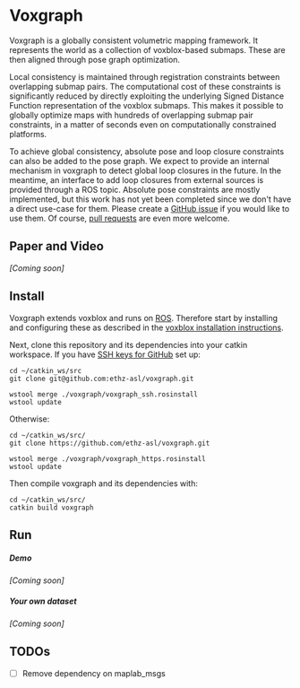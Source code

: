 # Voxgraph
Voxgraph is a globally consistent volumetric mapping framework. It represents the world as a collection of voxblox-based submaps. These are then aligned through pose graph optimization.

Local consistency is maintained through registration constraints between overlapping submap pairs. The computational cost of these constraints is significantly reduced by directly exploiting the underlying Signed Distance Function representation of the voxblox submaps. This makes it possible to globally optimize maps with hundreds of overlapping submap pair constraints, in a matter of seconds even on computationally constrained platforms.

To achieve global consistency, absolute pose and loop closure constraints can also be added to the pose graph. We expect to provide an internal mechanism in voxgraph to detect global loop closures in the future. In the meantime, an interface to add loop closures from external sources is provided through a ROS topic. Absolute pose constraints are mostly implemented, but this work has not yet been completed since we don't have a direct use-case for them. Please create a [GitHub issue](https://github.com/ethz-asl/voxgraph/issues) if you would like to use them. Of course, [pull requests](https://github.com/ethz-asl/voxgraph/pulls) are even more welcome.

## Paper and Video
_[Coming soon]_

## Install
Voxgraph extends voxblox and runs on [ROS](https://www.ros.org/). Therefore start by installing and configuring these as described in the [voxblox installation instructions](https://voxblox.readthedocs.io/en/latest/pages/Installation.html).

Next, clone this repository and its dependencies into your catkin workspace. 
If you have [SSH keys for GitHub](https://help.github.com/en/github/authenticating-to-github/connecting-to-github-with-ssh) set up:
```shell script
cd ~/catkin_ws/src
git clone git@github.com:ethz-asl/voxgraph.git

wstool merge ./voxgraph/voxgraph_ssh.rosinstall
wstool update
```
Otherwise:
```shell script
cd ~/catkin_ws/src/
git clone https://github.com/ethz-asl/voxgraph.git

wstool merge ./voxgraph/voxgraph_https.rosinstall
wstool update
```


Then compile voxgraph and its dependencies with:
```shell script
cd ~/catkin_ws/src/
catkin build voxgraph
```
    
## Run
##### Demo
_[Coming soon]_

##### Your own dataset
_[Coming soon]_

## TODOs
- [ ] Remove dependency on maplab_msgs